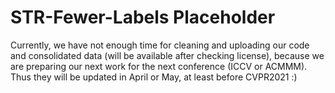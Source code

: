 # STR-Fewer-Labels Placeholder
Currently, we have not enough time for cleaning and uploading our code and consolidated data (will be available after checking license), because we are preparing our next work for the next conference (ICCV or ACMMM). 
Thus they will be updated in April or May, at least before CVPR2021 :)
